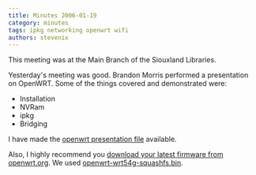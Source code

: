 ```yaml
---
title: Minutes 2006-01-19
category: minutes
tags: ipkg networking openwrt wifi
authors: stevenix
---
```


This meeting was at the Main Branch of the Siouxland Libraries.

Yesterday's meeting was good. Brandon Morris performed a presentation on
OpenWRT. Some of the things covered and demonstrated were:

-   Installation
-   NVRam
-   ipkg
-   Bridging

I have made the [openwrt presentation
file](Media:Meetings-2006-01-19-Openwrt.odp "wikilink") available.

Also, I highly recommend you [download your latest firmware from
openwrt.org](http://downloads.openwrt.org/whiterussian/). We used
[openwrt-wrt54g-squashfs.bin](Media:Meetings-2006-01-19-openwrt-wrt54g-squashfs.bin "wikilink").
